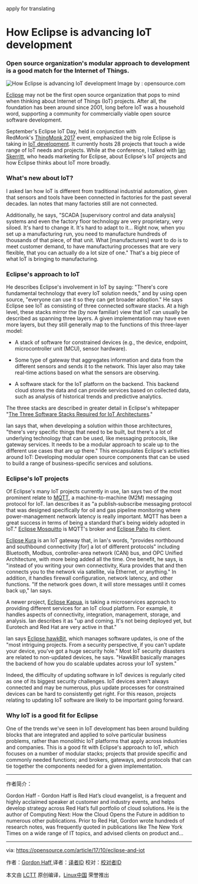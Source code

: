 apply for translating

How Eclipse is advancing IoT development
============================================================

### Open source organization's modular approach to development is a good match for the Internet of Things.

![How Eclipse is advancing IoT development](https://opensource.com/sites/default/files/styles/image-full-size/public/lead-images/OSDC_BUS_ArchitectureOfParticipation_520x292.png?itok=FA0Uuwzv "How Eclipse is advancing IoT development")
Image by : opensource.com

[Eclipse][3] may not be the first open source organization that pops to mind when thinking about Internet of Things (IoT) projects. After all, the foundation has been around since 2001, long before IoT was a household word, supporting a community for commercially viable open source software development.

September's Eclipse IoT Day, held in conjunction with RedMonk's [ThingMonk 2017][4] event, emphasized the big role Eclipse is taking in [IoT development][5]. It currently hosts 28 projects that touch a wide range of IoT needs and projects. While at the conference, I talked with [Ian Skerritt][6], who heads marketing for Eclipse, about Eclipse's IoT projects and how Eclipse thinks about IoT more broadly.

### What's new about IoT?

I asked Ian how IoT is different from traditional industrial automation, given that sensors and tools have been connected in factories for the past several decades. Ian notes that many factories still are not connected.

Additionally, he says, "SCADA [supervisory control and data analysis] systems and even the factory floor technology are very proprietary, very siloed. It's hard to change it. It's hard to adapt to it… Right now, when you set up a manufacturing run, you need to manufacture hundreds of thousands of that piece, of that unit. What [manufacturers] want to do is to meet customer demand, to have manufacturing processes that are very flexible, that you can actually do a lot size of one." That's a big piece of what IoT is bringing to manufacturing.

### Eclipse's approach to IoT

He describes Eclipse's involvement in IoT by saying: "There's core fundamental technology that every IoT solution needs," and by using open source, "everyone can use it so they can get broader adoption." He says Eclipse see IoT as consisting of three connected software stacks. At a high level, these stacks mirror the (by now familiar) view that IoT can usually be described as spanning three layers. A given implementation may have even more layers, but they still generally map to the functions of this three-layer model:

*   A stack of software for constrained devices (e.g., the device, endpoint, microcontroller unit (MCU), sensor hardware).

*   Some type of gateway that aggregates information and data from the different sensors and sends it to the network. This layer also may take real-time actions based on what the sensors are observing.

*   A software stack for the IoT platform on the backend. This backend cloud stores the data and can provide services based on collected data, such as analysis of historical trends and predictive analytics.

The three stacks are described in greater detail in Eclipse's whitepaper "[The Three Software Stacks Required for IoT Architectures][7]."

Ian says that, when developing a solution within those architectures, "there's very specific things that need to be built, but there's a lot of underlying technology that can be used, like messaging protocols, like gateway services. It needs to be a modular approach to scale up to the different use cases that are up there." This encapsulates Eclipse's activities around IoT: Developing modular open source components that can be used to build a range of business-specific services and solutions.

### Eclipse's IoT projects

Of Eclipse's many IoT projects currently in use, Ian says two of the most prominent relate to [MQTT][8], a machine-to-machine (M2M) messaging protocol for IoT. Ian describes it as "a publish‑subscribe messaging protocol that was designed specifically for oil and gas pipeline monitoring where power-management network latency is really important. MQTT has been a great success in terms of being a standard that's being widely adopted in IoT." [Eclipse Mosquitto][9] is MQTT's broker and [Eclipse Paho][10] its client.

[Eclipse Kura][11] is an IoT gateway that, in Ian's words, "provides northbound and southbound connectivity [for] a lot of different protocols" including Bluetooth, Modbus, controller-area network (CAN) bus, and OPC Unified Architecture, with more being added all the time. One benefit, he says, is "instead of you writing your own connectivity, Kura provides that and then connects you to the network via satellite, via Ethernet, or anything." In addition, it handles firewall configuration, network latency, and other functions. "If the network goes down, it will store messages until it comes back up," Ian says.

A newer project, [Eclipse Kapua][12], is taking a microservices approach to providing different services for an IoT cloud platform. For example, it handles aspects of connectivity, integration, management, storage, and analysis. Ian describes it as "up and coming. It's not being deployed yet, but Eurotech and Red Hat are very active in that."

Ian says [Eclipse hawkBit][13], which manages software updates, is one of the "most intriguing projects. From a security perspective, if you can't update your device, you've got a huge security hole." Most IoT security disasters are related to non-updated devices, he says. "HawkBit basically manages the backend of how you do scalable updates across your IoT system."

Indeed, the difficulty of updating software in IoT devices is regularly cited as one of its biggest security challenges. IoT devices aren't always connected and may be numerous, plus update processes for constrained devices can be hard to consistently get right. For this reason, projects relating to updating IoT software are likely to be important going forward.

### Why IoT is a good fit for Eclipse

One of the trends we've seen in IoT development has been around building blocks that are integrated and applied to solve particular business problems, rather than monolithic IoT platforms that apply across industries and companies. This is a good fit with Eclipse's approach to IoT, which focuses on a number of modular stacks; projects that provide specific and commonly needed functions; and brokers, gateways, and protocols that can tie together the components needed for a given implementation.

--------------------------------------------------------------------------------

作者简介：

Gordon Haff - Gordon Haff is Red Hat’s cloud evangelist, is a frequent and highly acclaimed speaker at customer and industry events, and helps develop strategy across Red Hat’s full portfolio of cloud solutions. He is the author of Computing Next: How the Cloud Opens the Future in addition to numerous other publications. Prior to Red Hat, Gordon wrote hundreds of research notes, was frequently quoted in publications like The New York Times on a wide range of IT topics, and advised clients on product and...

--------------------------------------------------------------------------------

via: https://opensource.com/article/17/10/eclipse-and-iot

作者：[Gordon Haff ][a]
译者：[译者ID](https://github.com/译者ID)
校对：[校对者ID](https://github.com/校对者ID)

本文由 [LCTT](https://github.com/LCTT/TranslateProject) 原创编译，[Linux中国](https://linux.cn/) 荣誉推出

[a]:https://opensource.com/users/ghaff
[1]:https://opensource.com/article/17/10/eclipse-and-iot?rate=u1Wr-MCMFCF4C45IMoSPUacCatoqzhdKz7NePxHOvwg
[2]:https://opensource.com/user/21220/feed
[3]:https://www.eclipse.org/home/
[4]:http://thingmonk.com/
[5]:https://iot.eclipse.org/
[6]:https://twitter.com/ianskerrett
[7]:https://iot.eclipse.org/resources/white-papers/Eclipse%20IoT%20White%20Paper%20-%20The%20Three%20Software%20Stacks%20Required%20for%20IoT%20Architectures.pdf
[8]:http://mqtt.org/
[9]:https://projects.eclipse.org/projects/technology.mosquitto
[10]:https://projects.eclipse.org/projects/technology.paho
[11]:https://www.eclipse.org/kura/
[12]:https://www.eclipse.org/kapua/
[13]:https://eclipse.org/hawkbit/
[14]:https://opensource.com/users/ghaff
[15]:https://opensource.com/users/ghaff
[16]:https://opensource.com/article/17/10/eclipse-and-iot#comments
